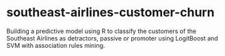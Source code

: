 # southeast-airlines-customer-churn

Building a predictive model using R to classify the customers of the Southeast Airlines as detractors, passive or promoter using LogitBoost and SVM with association rules mining.  
